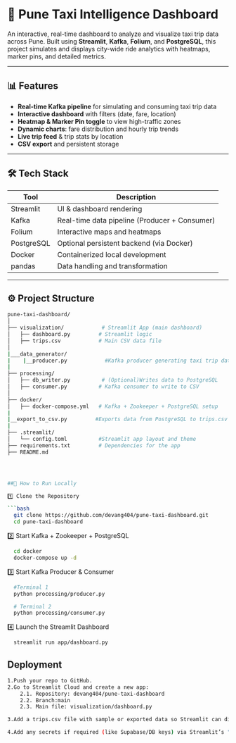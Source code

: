 

# 🚖 Pune Taxi Intelligence Dashboard

An interactive, real-time dashboard to analyze and visualize taxi trip data across Pune. Built using **Streamlit**, **Kafka**, **Folium**, and **PostgreSQL**, this project simulates and displays city-wide ride analytics with heatmaps, marker pins, and detailed metrics.

---

## 📊 Features

- **Real-time Kafka pipeline** for simulating and consuming taxi trip data
- **Interactive dashboard** with filters (date, fare, location)
- **Heatmap & Marker Pin toggle** to view high-traffic zones
- **Dynamic charts**: fare distribution and hourly trip trends
- **Live trip feed** & trip stats by location
- **CSV export** and persistent storage

---

## 🛠️ Tech Stack

| Tool         | Description                                   |
|--------------|-----------------------------------------------|
| Streamlit    | UI & dashboard rendering                      |
| Kafka        | Real-time data pipeline (Producer + Consumer) |
| Folium       | Interactive maps and heatmaps                 |
| PostgreSQL   | Optional persistent backend (via Docker)      |
| Docker       | Containerized local development               |
| pandas       | Data handling and transformation              |

---

## ⚙️ Project Structure

```bash
pune-taxi-dashboard/
│
├── visualization/            # Streamlit App (main dashboard)
│   ├── dashboard.py         # Streamlit logic
│   ├── trips.csv            # Main CSV data file
│
|___data_generator/
|    |__producer.py            #Kafka producer generating taxi trip data
|    
├── processing/
│   ├── db_writer.py          # (Optional)Writes data to PostgreSQL
│   ├── consumer.py          # Kafka consumer to write to CSV
│
├── docker/
│   ├── docker-compose.yml   # Kafka + Zookeeper + PostgreSQL setup
|
|__export_to_csv.py         #Exports data from PostgreSQL to trips.csv
|
├── .streamlit/
│   └── config.toml          #Streamlit app layout and theme
├── requirements.txt         # Dependencies for the app
├── README.md




##🚀 How to Run Locally

1️⃣ Clone the Repository

```bash
  git clone https://github.com/devang404/pune-taxi-dashboard.git
  cd pune-taxi-dashboard
```

2️⃣ Start Kafka + Zookeeper + PostgreSQL

```bash
  cd docker
  docker-compose up -d
```

3️⃣ Start Kafka Producer & Consumer

```bash
  #Terminal 1
  python processing/producer.py

  # Terminal 2
  python processing/consumer.py
```

4️⃣ Launch the Streamlit Dashboard

```bash
  streamlit run app/dashboard.py
```


## Deployment



```bash
1.Push your repo to GitHub.
2.Go to Streamlit Cloud and create a new app:
    2.1. Repository: devang404/pune-taxi-dashboard
    2.2. Branch:main
    2.3. Main file: visualization/dashboard.py

3.Add a trips.csv file with sample or exported data so Streamlit can display the dashboard without Kafka.

4.Add any secrets if required (like Supabase/DB keys) via Streamlit’s "Secrets" tab.
```


